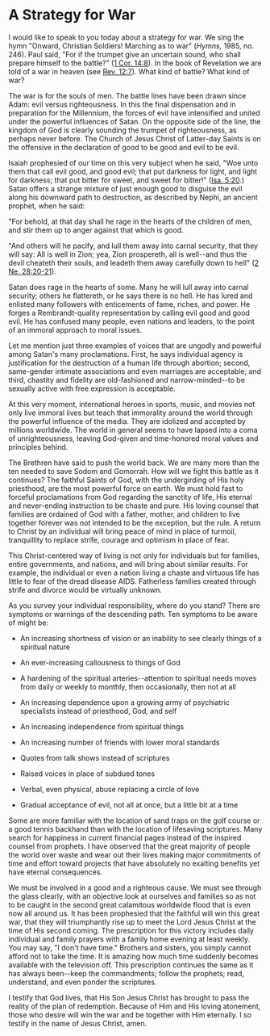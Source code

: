 # A Strategy for War

I would like to speak to you today about a strategy for war. We sing the hymn
"Onward, Christian Soldiers! Marching as to war" (_Hymns,_ 1985, no. 246).
Paul said, "For if the trumpet give an uncertain sound, who shall prepare
himself to the battle?" ([1 Cor.
14:8](https://www.lds.org/scriptures/nt/1-cor/14.8?lang=eng#7)). In the book
of Revelation we are told of a war in heaven (see [Rev.
12:7](https://www.lds.org/scriptures/nt/rev/12.7?lang=eng#6)). What kind of
battle? What kind of war?

The war is for the souls of men. The battle lines have been drawn since Adam:
evil versus righteousness. In this the final dispensation and in preparation
for the Millennium, the forces of evil have intensified and united under the
powerful influences of Satan. On the opposite side of the line, the kingdom of
God is clearly sounding the trumpet of righteousness, as perhaps never before.
The Church of Jesus Christ of Latter-day Saints is on the offensive in the
declaration of good to be good and evil to be evil.

Isaiah prophesied of our time on this very subject when he said, "Woe unto
them that call evil good, and good evil; that put darkness for light, and
light for darkness; that put bitter for sweet, and sweet for bitter!" ([Isa.
5:20](https://www.lds.org/scriptures/ot/isa/5.20?lang=eng#19).) Satan offers a
strange mixture of just enough good to disguise the evil along his downward
path to destruction, as described by Nephi, an ancient prophet, when he said:

"For behold, at that day shall he rage in the hearts of the children of men,
and stir them up to anger against that which is good.

"And others will he pacify, and lull them away into carnal security, that they
will say: All is well in Zion; yea, Zion prospereth, all is well--and thus the
devil cheateth their souls, and leadeth them away carefully down to hell" ([2
Ne. 28:20-21](https://www.lds.org/scriptures/bofm/2-ne/28.20-21?lang=eng#19)).

Satan does rage in the hearts of some. Many he will lull away into carnal
security; others he flattereth, or he says there is no hell. He has lured and
enlisted many followers with enticements of fame, riches, and power. He forges
a Rembrandt-quality representation by calling evil good and good evil. He has
confused many people, even nations and leaders, to the point of an immoral
approach to moral issues.

Let me mention just three examples of voices that are ungodly and powerful
among Satan's many proclamations. First, he says individual agency is
justification for the destruction of a human life through abortion; second,
same-gender intimate associations and even marriages are acceptable; and
third, chastity and fidelity are old-fashioned and narrow-minded--to be
sexually active with free expression is acceptable.

At this very moment, international heroes in sports, music, and movies not
only live immoral lives but teach that immorality around the world through the
powerful influence of the media. They are idolized and accepted by millions
worldwide. The world in general seems to have lapsed into a coma of
unrighteousness, leaving God-given and time-honored moral values and
principles behind.

The Brethren have said to push the world back. We are many more than the ten
needed to save Sodom and Gomorrah. How will we fight this battle as it
continues? The faithful Saints of God, with the undergirding of His holy
priesthood, are the most powerful force on earth. We must hold fast to
forceful proclamations from God regarding the sanctity of life, His eternal
and never-ending instruction to be chaste and pure. His loving counsel that
families are ordained of God with a father, mother, and children to live
together forever was not intended to be the exception, but the rule. A return
to Christ by an individual will bring peace of mind in place of turmoil,
tranquillity to replace strife, courage and optimism in place of fear.

This Christ-centered way of living is not only for individuals but for
families, entire governments, and nations, and will bring about similar
results. For example, the individual or even a nation living a chaste and
virtuous life has little to fear of the dread disease AIDS. Fatherless
families created through strife and divorce would be virtually unknown.

As you survey your individual responsibility, where do you stand? There are
symptoms or warnings of the descending path. Ten symptoms to be aware of might
be:

  * An increasing shortness of vision or an inability to see clearly things of a spiritual nature

  * An ever-increasing callousness to things of God

  * A hardening of the spiritual arteries--attention to spiritual needs moves from daily or weekly to monthly, then occasionally, then not at all

  * An increasing dependence upon a growing army of psychiatric specialists instead of priesthood, God, and self

  * An increasing independence from spiritual things

  * An increasing number of friends with lower moral standards

  * Quotes from talk shows instead of scriptures

  * Raised voices in place of subdued tones

  * Verbal, even physical, abuse replacing a circle of love

  * Gradual acceptance of evil, not all at once, but a little bit at a time

Some are more familiar with the location of sand traps on the golf course or a
good tennis backhand than with the location of lifesaving scriptures. Many
search for happiness in current financial pages instead of the inspired
counsel from prophets. I have observed that the great majority of people the
world over waste and wear out their lives making major commitments of time and
effort toward projects that have absolutely no exalting benefits yet have
eternal consequences.

We must be involved in a good and a righteous cause. We must see through the
glass clearly, with an objective look at ourselves and families so as not to
be caught in the second great calamitous worldwide flood that is even now all
around us. It has been prophesied that the faithful will win this great war,
that they will triumphantly rise up to meet the Lord Jesus Christ at the time
of His second coming. The prescription for this victory includes daily
individual and family prayers with a family home evening at least weekly. You
may say, "I don't have time." Brothers and sisters, you simply cannot afford
not to take the time. It is amazing how much time suddenly becomes available
with the television off. This prescription continues the same as it has always
been--keep the commandments; follow the prophets; read, understand, and even
ponder the scriptures.

I testify that God lives, that His Son Jesus Christ has brought to pass the
reality of the plan of redemption. Because of Him and His loving atonement,
those who desire will win the war and be together with Him eternally. I so
testify in the name of Jesus Christ, amen.

